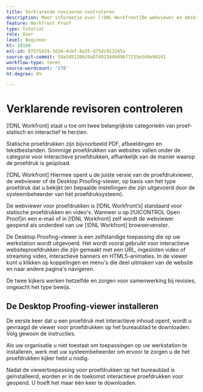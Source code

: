 ```yaml
---
title: Verklarende revisoren controleren
description: Meer informatie over [!DNL Workfront]De webviewer en desktoptestviewer, het verschil tussen beide en de manier waarop ze toegang krijgen tot beide.
feature: Workfront Proof
type: Tutorial
role: User
level: Beginner
kt: 10160
exl-id: 07575429-3d34-4cbf-8a35-d75dc912245a
source-git-commit: 58a545120b29a5f492344b89b77235e548e94241
workflow-type: tm+mt
source-wordcount: '278'
ht-degree: 0%

---
```


# Verklarende revisoren controleren

[!DNL Workfront] staat u toe om twee belangrijkste categorieën van proef-statisch en interactief te herzien.

Statische proefdrukken zijn bijvoorbeeld PDF, afbeeldingen en tekstbestanden. Sommige proefdrukken van websites vallen onder de categorie voor interactieve proefdrukken, afhankelijk van de manier waarop de proefdruk is geüpload.

[!DNL Workfront] Hiermee opent u de juiste versie van de proefdrukviewer, de webviewer of de Desktop Proofing-viewer, op basis van het type proefdruk dat u bekijkt (en bepaalde instellingen die zijn uitgevoerd door de systeembeheerder van het proefdruksysteem).

De webviewer voor proefdrukken is [!DNL Workfront’s] standaard voor statische proefdrukken en video&#39;s. Wanneer u op [!UICONTROL Open Proof]in een e-mail of in [!DNL Workfront] zelf wordt de webviewer geopend als onderdeel van uw [!DNL Workfront] browservenster.

De Desktop Proofing-viewer is een zelfstandige toepassing die op uw werkstation wordt uitgevoerd. Het wordt vooral gebruikt voor interactieve websiteproefdrukken die zijn gemaakt met een URL, ingesloten video of streaming video, interactieve banners en HTML5-animaties. In de viewer kunt u klikken op koppelingen en menu&#39;s die deel uitmaken van de website en naar andere pagina&#39;s navigeren.

De twee kijkers werken hetzelfde en zorgen voor samenwerking bij revisies, ongeacht het type bewijs.

## De Desktop Proofing-viewer installeren

De eerste keer dat u een proefdruk met interactieve inhoud opent, wordt u gevraagd de viewer voor proefdrukken op het bureaublad te downloaden. Volg gewoon de instructies.

Als uw organisatie u niet toestaat om toepassingen op uw werkstation te installeren, werk met uw systeembeheerder om ervoor te zorgen u de het proefdrukken kijker hebt u nodig.

Nadat de viewertoepassing voor proefdrukken op het bureaublad is geïnstalleerd, worden er in de toekomst interactieve proefdrukken voor geopend. U hoeft het maar één keer te downloaden.

<!-- 
### Learn more
* Differences between the Web Proofing Viewer and the Desktop Proofing Viewer
* Review an interactive proof
* Install the Desktop Proofing Viewer
* Understand the Desktop Proofing Viewer
* Open proofs in the Desktop Proofing Viewer
* Interactive content proofs
-->
